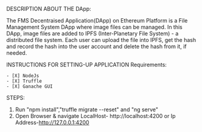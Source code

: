 DESCRIPTION ABOUT THE DApp:

The FMS Decentraised Application(DApp) on Ethereum Platform is a File Management System DApp where image files can be managed. In this DApp, image files are added to IPFS (Inter-Planetary File System) - a distributed file system. Each user can upload the file into IPFS, get the hash and record the hash into the user account and delete the hash from it, if needed.




INSTRUCTIONS FOR SETTING-UP APPLICATION Requirements:

    - [X] NodeJs 
    - [X] Truffle 
    - [X] Ganache GUI



STEPS:

1. Run "npm install","truffle migrate --reset" and "ng serve"
2. Open Browser & navigate LocalHost- http://localhost:4200 or Ip Address-http://127.0.0.1:4200
